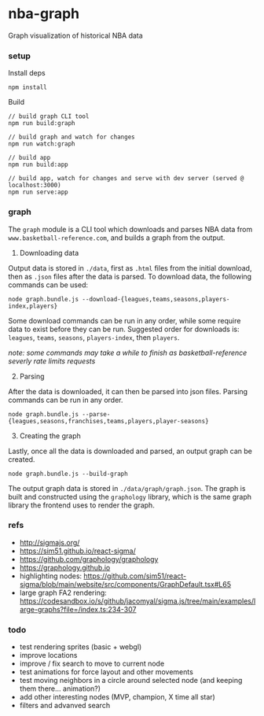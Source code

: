 # nba-graph

Graph visualization of historical NBA data

### setup

Install deps

```
npm install
```

Build

```
// build graph CLI tool
npm run build:graph

// build graph and watch for changes
npm run watch:graph

// build app
npm run build:app

// build app, watch for changes and serve with dev server (served @ localhost:3000)
npm run serve:app
```

### graph

The `graph` module is a CLI tool which downloads and parses NBA data from `www.basketball-reference.com`, and builds a graph from the output. 

1. Downloading data

Output data is stored in `./data`, first as `.html` files from the initial download, then as `.json` files after the data is parsed. To download data, the following commands can be used: 

`node graph.bundle.js --download-{leagues,teams,seasons,players-index,players}`

Some download commands can be run in any order, while some require data to exist before they can be run. Suggested order for downloads is: `leagues`, `teams`, `seasons`, `players-index`, then `players`.

_note: some commands may take a while to finish as basketball-reference severly rate limits requests_

2. Parsing

After the data is downloaded, it can then be parsed into json files. Parsing commands can be run in any order.

`node graph.bundle.js --parse-{leagues,seasons,franchises,teams,players,player-seasons}`

3. Creating the graph

Lastly, once all the data is downloaded and parsed, an output graph can be created.

`node graph.bundle.js --build-graph`

The output graph data is stored in `./data/graph/graph.json`. The graph is built and constructed using the `graphology` library, which is the same graph library the frontend uses to render the graph. 

### refs
* http://sigmajs.org/
* https://sim51.github.io/react-sigma/
* https://github.com/graphology/graphology
* https://graphology.github.io
* highlighting nodes: https://github.com/sim51/react-sigma/blob/main/website/src/components/GraphDefault.tsx#L65
* large graph FA2 rendering: https://codesandbox.io/s/github/jacomyal/sigma.js/tree/main/examples/large-graphs?file=/index.ts:234-307

### todo
* test rendering sprites (basic + webgl)
* improve locations
* improve / fix search to move to current node
* test animations for force layout and other movements 
* test moving neighbors in a circle around selected node (and keeping them there... animation?)
* add other interesting nodes (MVP, champion, X time all star)
* filters and advanved search
